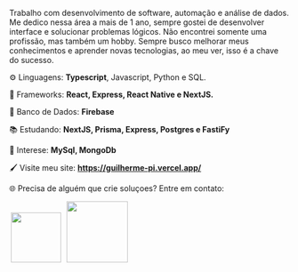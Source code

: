 <p>Trabalho com desenvolvimento de software, automação e análise de dados. Me dedico nessa área a mais de 1 ano, sempre gostei de desenvolver interface e solucionar problemas lógicos. Não encontrei somente uma profissão, mas também um hobby. Sempre busco melhorar meus conhecimentos e aprender novas tecnologias, ao meu ver, isso é a chave do sucesso.</p>

⚙️ Linguagens: **Typescript**, Javascript, Python e SQL.

🔧 Frameworks: **React, Express, React Native e NextJS.**

🎒 Banco de Dados: **Firebase**

📚 Estudando: **NextJS, Prisma, Express, Postgres e FastiFy**

👀 Interese: **MySql, MongoDb**

🖌️ Visite meu site: **https://guilherme-pi.vercel.app/**

🌐 Precisa de alguém que crie soluçoes? Entre em contato:
<p align="left" >
  <a href="https://www.linkedin.com/in/guilherme-aguiar-52a23a247/" alt="Linkedin">
  <img width="90" hspace="3" src="https://img.shields.io/badge/-Linkedin-0e76a8?style=flat-square&logo=Linkedin&logoColor=white&link=LINK-DO-SEU-LINKEDIN" /></a>

  <a href="https://wa.me/5565984194670" alt="WhatsApp">
  <img hspace="3" width="110" src="https://img.shields.io/badge/-WhatsApp-25d366?style=flat-square&labelColor=25d366&logo=whatsapp&logoColor=white&link=API-DO-SEU-WHATSAPP"/></a>
</p>




